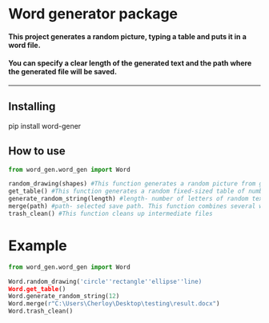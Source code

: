 # Word generator package

#### This project generates a random picture, typing a table and puts it in a word file.
#### You can specify a clear length of the generated text and the path where the generated file will be saved.
***
## Installing
pip install word-gener
## How to use
```python
from word_gen.word_gen import Word

random_drawing(shapes) #This function generates a random picture from geometric shapes shapes- shapes of figures
get_table() #This function generates a random fixed-sized table of numbers
generate_random_string(length) #length- number of letters of random text. This function generates a random set of letters of a given length
merge(path) #path- selected save path. This function combines several word files into one single file at the specified path. Possibly can be used as a standalone helper library or smth idk ¯\_(ツ)_/¯
trash_clean() #This function cleans up intermediate files
```
# Example
```python
from word_gen.word_gen import Word

Word.random_drawing('circle''rectangle''ellipse''line) 
Word.get_table() 
Word.generate_random_string(12) 
Word.merge(r"C:\Users\Cherloy\Desktop\testing\result.docx") 
Word.trash_clean() 
```
